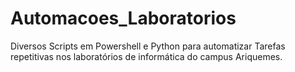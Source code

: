 # Automacoes_Laboratorios
Diversos Scripts em Powershell e Python para automatizar Tarefas repetitivas nos laboratórios de informática do campus Ariquemes.
